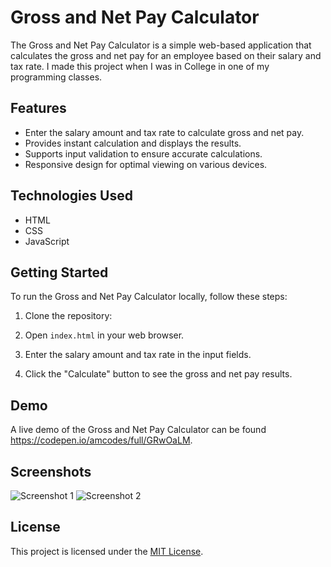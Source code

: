 # Gross and Net Pay Calculator

The Gross and Net Pay Calculator is a simple web-based application that calculates the gross and net pay for an employee based on their salary and tax rate. I made this project when I was in College in one of my programming classes.

## Features

- Enter the salary amount and tax rate to calculate gross and net pay.
- Provides instant calculation and displays the results.
- Supports input validation to ensure accurate calculations.
- Responsive design for optimal viewing on various devices.

## Technologies Used

- HTML
- CSS
- JavaScript

## Getting Started

To run the Gross and Net Pay Calculator locally, follow these steps:

1. Clone the repository:

2. Open `index.html` in your web browser.

3. Enter the salary amount and tax rate in the input fields.

4. Click the "Calculate" button to see the gross and net pay results.

## Demo

A live demo of the Gross and Net Pay Calculator can be found https://codepen.io/amcodes/full/GRwOaLM.

## Screenshots

![Screenshot 1](insert-screenshot-url)
![Screenshot 2](insert-screenshot-url)

## License

This project is licensed under the [MIT License](LICENSE).

